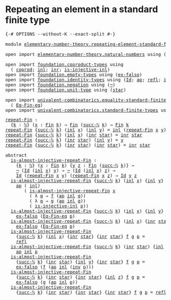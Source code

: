 # Repeating an element in a standard finite type

<pre class="Agda"><a id="59" class="Symbol">{-#</a> <a id="63" class="Keyword">OPTIONS</a> <a id="71" class="Pragma">--without-K</a> <a id="83" class="Pragma">--exact-split</a> <a id="97" class="Symbol">#-}</a>

<a id="102" class="Keyword">module</a> <a id="109" href="elementary-number-theory.repeating-element-standard-finite-type.html" class="Module">elementary-number-theory.repeating-element-standard-finite-type</a> <a id="173" class="Keyword">where</a>

<a id="180" class="Keyword">open</a> <a id="185" class="Keyword">import</a> <a id="192" href="elementary-number-theory.natural-numbers.html" class="Module">elementary-number-theory.natural-numbers</a> <a id="233" class="Keyword">using</a> <a id="239" class="Symbol">(</a><a id="240" href="elementary-number-theory.natural-numbers.html#1444" class="Datatype">ℕ</a><a id="241" class="Symbol">;</a> <a id="243" href="elementary-number-theory.natural-numbers.html#1465" class="InductiveConstructor">zero-ℕ</a><a id="249" class="Symbol">;</a> <a id="251" href="elementary-number-theory.natural-numbers.html#1478" class="InductiveConstructor">succ-ℕ</a><a id="257" class="Symbol">)</a>

<a id="260" class="Keyword">open</a> <a id="265" class="Keyword">import</a> <a id="272" href="foundation.coproduct-types.html" class="Module">foundation.coproduct-types</a> <a id="299" class="Keyword">using</a>
  <a id="307" class="Symbol">(</a> <a id="309" href="foundation.coproduct-types.html#1168" class="Datatype">coprod</a><a id="315" class="Symbol">;</a> <a id="317" href="foundation.coproduct-types.html#1239" class="InductiveConstructor">inl</a><a id="320" class="Symbol">;</a> <a id="322" href="foundation.coproduct-types.html#1262" class="InductiveConstructor">inr</a><a id="325" class="Symbol">;</a> <a id="327" href="foundation.coproduct-types.html#2175" class="Function">is-injective-inl</a><a id="343" class="Symbol">)</a>
<a id="345" class="Keyword">open</a> <a id="350" class="Keyword">import</a> <a id="357" href="foundation.empty-types.html" class="Module">foundation.empty-types</a> <a id="380" class="Keyword">using</a> <a id="386" class="Symbol">(</a><a id="387" href="foundation-core.empty-types.html#1147" class="Function">ex-falso</a><a id="395" class="Symbol">)</a>
<a id="397" class="Keyword">open</a> <a id="402" class="Keyword">import</a> <a id="409" href="foundation.identity-types.html" class="Module">foundation.identity-types</a> <a id="435" class="Keyword">using</a> <a id="441" class="Symbol">(</a><a id="442" href="foundation-core.identity-types.html#641" class="Datatype">Id</a><a id="444" class="Symbol">;</a> <a id="446" href="foundation-core.identity-types.html#2853" class="Function">ap</a><a id="448" class="Symbol">;</a> <a id="450" href="foundation-core.identity-types.html#694" class="InductiveConstructor">refl</a><a id="454" class="Symbol">;</a> <a id="456" href="foundation-core.identity-types.html#1552" class="Function">inv</a><a id="459" class="Symbol">)</a>
<a id="461" class="Keyword">open</a> <a id="466" class="Keyword">import</a> <a id="473" href="foundation.negation.html" class="Module">foundation.negation</a> <a id="493" class="Keyword">using</a> <a id="499" class="Symbol">(</a><a id="500" href="foundation-core.negation.html#452" class="Function">¬</a><a id="501" class="Symbol">)</a>
<a id="503" class="Keyword">open</a> <a id="508" class="Keyword">import</a> <a id="515" href="foundation.unit-type.html" class="Module">foundation.unit-type</a> <a id="536" class="Keyword">using</a> <a id="542" class="Symbol">(</a><a id="543" href="foundation.unit-type.html#999" class="InductiveConstructor">star</a><a id="547" class="Symbol">)</a>

<a id="550" class="Keyword">open</a> <a id="555" class="Keyword">import</a> <a id="562" href="univalent-combinatorics.equality-standard-finite-types.html" class="Module">univalent-combinatorics.equality-standard-finite-types</a> <a id="617" class="Keyword">using</a>
  <a id="625" class="Symbol">(</a> <a id="627" href="univalent-combinatorics.equality-standard-finite-types.html#2167" class="Function">Eq-Fin-eq</a><a id="636" class="Symbol">)</a>
<a id="638" class="Keyword">open</a> <a id="643" class="Keyword">import</a> <a id="650" href="univalent-combinatorics.standard-finite-types.html" class="Module">univalent-combinatorics.standard-finite-types</a> <a id="696" class="Keyword">using</a> <a id="702" class="Symbol">(</a><a id="703" href="univalent-combinatorics.standard-finite-types.html#2085" class="Function">Fin</a><a id="706" class="Symbol">)</a>
</pre>
<pre class="Agda"><a id="repeat-Fin"></a><a id="721" href="elementary-number-theory.repeating-element-standard-finite-type.html#721" class="Function">repeat-Fin</a> <a id="732" class="Symbol">:</a>
  <a id="736" class="Symbol">{</a><a id="737" href="elementary-number-theory.repeating-element-standard-finite-type.html#737" class="Bound">k</a> <a id="739" class="Symbol">:</a> <a id="741" href="elementary-number-theory.natural-numbers.html#1444" class="Datatype">ℕ</a><a id="742" class="Symbol">}</a> <a id="744" class="Symbol">(</a><a id="745" href="elementary-number-theory.repeating-element-standard-finite-type.html#745" class="Bound">x</a> <a id="747" class="Symbol">:</a> <a id="749" href="univalent-combinatorics.standard-finite-types.html#2085" class="Function">Fin</a> <a id="753" href="elementary-number-theory.repeating-element-standard-finite-type.html#737" class="Bound">k</a><a id="754" class="Symbol">)</a> <a id="756" class="Symbol">→</a> <a id="758" href="univalent-combinatorics.standard-finite-types.html#2085" class="Function">Fin</a> <a id="762" class="Symbol">(</a><a id="763" href="elementary-number-theory.natural-numbers.html#1478" class="InductiveConstructor">succ-ℕ</a> <a id="770" href="elementary-number-theory.repeating-element-standard-finite-type.html#737" class="Bound">k</a><a id="771" class="Symbol">)</a> <a id="773" class="Symbol">→</a> <a id="775" href="univalent-combinatorics.standard-finite-types.html#2085" class="Function">Fin</a> <a id="779" href="elementary-number-theory.repeating-element-standard-finite-type.html#737" class="Bound">k</a>
<a id="781" href="elementary-number-theory.repeating-element-standard-finite-type.html#721" class="Function">repeat-Fin</a> <a id="792" class="Symbol">{</a><a id="793" href="elementary-number-theory.natural-numbers.html#1478" class="InductiveConstructor">succ-ℕ</a> <a id="800" href="elementary-number-theory.repeating-element-standard-finite-type.html#800" class="Bound">k</a><a id="801" class="Symbol">}</a> <a id="803" class="Symbol">(</a><a id="804" href="foundation.coproduct-types.html#1239" class="InductiveConstructor">inl</a> <a id="808" href="elementary-number-theory.repeating-element-standard-finite-type.html#808" class="Bound">x</a><a id="809" class="Symbol">)</a> <a id="811" class="Symbol">(</a><a id="812" href="foundation.coproduct-types.html#1239" class="InductiveConstructor">inl</a> <a id="816" href="elementary-number-theory.repeating-element-standard-finite-type.html#816" class="Bound">y</a><a id="817" class="Symbol">)</a> <a id="819" class="Symbol">=</a> <a id="821" href="foundation.coproduct-types.html#1239" class="InductiveConstructor">inl</a> <a id="825" class="Symbol">(</a><a id="826" href="elementary-number-theory.repeating-element-standard-finite-type.html#721" class="Function">repeat-Fin</a> <a id="837" href="elementary-number-theory.repeating-element-standard-finite-type.html#808" class="Bound">x</a> <a id="839" href="elementary-number-theory.repeating-element-standard-finite-type.html#816" class="Bound">y</a><a id="840" class="Symbol">)</a>
<a id="842" href="elementary-number-theory.repeating-element-standard-finite-type.html#721" class="Function">repeat-Fin</a> <a id="853" class="Symbol">{</a><a id="854" href="elementary-number-theory.natural-numbers.html#1478" class="InductiveConstructor">succ-ℕ</a> <a id="861" href="elementary-number-theory.repeating-element-standard-finite-type.html#861" class="Bound">k</a><a id="862" class="Symbol">}</a> <a id="864" class="Symbol">(</a><a id="865" href="foundation.coproduct-types.html#1239" class="InductiveConstructor">inl</a> <a id="869" href="elementary-number-theory.repeating-element-standard-finite-type.html#869" class="Bound">x</a><a id="870" class="Symbol">)</a> <a id="872" class="Symbol">(</a><a id="873" href="foundation.coproduct-types.html#1262" class="InductiveConstructor">inr</a> <a id="877" href="foundation.unit-type.html#999" class="InductiveConstructor">star</a><a id="881" class="Symbol">)</a> <a id="883" class="Symbol">=</a> <a id="885" href="foundation.coproduct-types.html#1262" class="InductiveConstructor">inr</a> <a id="889" href="foundation.unit-type.html#999" class="InductiveConstructor">star</a>
<a id="894" href="elementary-number-theory.repeating-element-standard-finite-type.html#721" class="Function">repeat-Fin</a> <a id="905" class="Symbol">{</a><a id="906" href="elementary-number-theory.natural-numbers.html#1478" class="InductiveConstructor">succ-ℕ</a> <a id="913" href="elementary-number-theory.repeating-element-standard-finite-type.html#913" class="Bound">k</a><a id="914" class="Symbol">}</a> <a id="916" class="Symbol">(</a><a id="917" href="foundation.coproduct-types.html#1262" class="InductiveConstructor">inr</a> <a id="921" href="foundation.unit-type.html#999" class="InductiveConstructor">star</a><a id="925" class="Symbol">)</a> <a id="927" class="Symbol">(</a><a id="928" href="foundation.coproduct-types.html#1239" class="InductiveConstructor">inl</a> <a id="932" href="elementary-number-theory.repeating-element-standard-finite-type.html#932" class="Bound">y</a><a id="933" class="Symbol">)</a> <a id="935" class="Symbol">=</a> <a id="937" href="elementary-number-theory.repeating-element-standard-finite-type.html#932" class="Bound">y</a>
<a id="939" href="elementary-number-theory.repeating-element-standard-finite-type.html#721" class="Function">repeat-Fin</a> <a id="950" class="Symbol">{</a><a id="951" href="elementary-number-theory.natural-numbers.html#1478" class="InductiveConstructor">succ-ℕ</a> <a id="958" href="elementary-number-theory.repeating-element-standard-finite-type.html#958" class="Bound">k</a><a id="959" class="Symbol">}</a> <a id="961" class="Symbol">(</a><a id="962" href="foundation.coproduct-types.html#1262" class="InductiveConstructor">inr</a> <a id="966" href="foundation.unit-type.html#999" class="InductiveConstructor">star</a><a id="970" class="Symbol">)</a> <a id="972" class="Symbol">(</a><a id="973" href="foundation.coproduct-types.html#1262" class="InductiveConstructor">inr</a> <a id="977" href="foundation.unit-type.html#999" class="InductiveConstructor">star</a><a id="981" class="Symbol">)</a> <a id="983" class="Symbol">=</a> <a id="985" href="foundation.coproduct-types.html#1262" class="InductiveConstructor">inr</a> <a id="989" href="foundation.unit-type.html#999" class="InductiveConstructor">star</a>

<a id="995" class="Keyword">abstract</a>
  <a id="is-almost-injective-repeat-Fin"></a><a id="1006" href="elementary-number-theory.repeating-element-standard-finite-type.html#1006" class="Function">is-almost-injective-repeat-Fin</a> <a id="1037" class="Symbol">:</a>
    <a id="1043" class="Symbol">{</a><a id="1044" href="elementary-number-theory.repeating-element-standard-finite-type.html#1044" class="Bound">k</a> <a id="1046" class="Symbol">:</a> <a id="1048" href="elementary-number-theory.natural-numbers.html#1444" class="Datatype">ℕ</a><a id="1049" class="Symbol">}</a> <a id="1051" class="Symbol">(</a><a id="1052" href="elementary-number-theory.repeating-element-standard-finite-type.html#1052" class="Bound">x</a> <a id="1054" class="Symbol">:</a> <a id="1056" href="univalent-combinatorics.standard-finite-types.html#2085" class="Function">Fin</a> <a id="1060" href="elementary-number-theory.repeating-element-standard-finite-type.html#1044" class="Bound">k</a><a id="1061" class="Symbol">)</a> <a id="1063" class="Symbol">{</a><a id="1064" href="elementary-number-theory.repeating-element-standard-finite-type.html#1064" class="Bound">y</a> <a id="1066" href="elementary-number-theory.repeating-element-standard-finite-type.html#1066" class="Bound">z</a> <a id="1068" class="Symbol">:</a> <a id="1070" href="univalent-combinatorics.standard-finite-types.html#2085" class="Function">Fin</a> <a id="1074" class="Symbol">(</a><a id="1075" href="elementary-number-theory.natural-numbers.html#1478" class="InductiveConstructor">succ-ℕ</a> <a id="1082" href="elementary-number-theory.repeating-element-standard-finite-type.html#1044" class="Bound">k</a><a id="1083" class="Symbol">)}</a> <a id="1086" class="Symbol">→</a>
    <a id="1092" href="foundation-core.negation.html#452" class="Function">¬</a> <a id="1094" class="Symbol">(</a><a id="1095" href="foundation-core.identity-types.html#641" class="Datatype">Id</a> <a id="1098" class="Symbol">(</a><a id="1099" href="foundation.coproduct-types.html#1239" class="InductiveConstructor">inl</a> <a id="1103" href="elementary-number-theory.repeating-element-standard-finite-type.html#1052" class="Bound">x</a><a id="1104" class="Symbol">)</a> <a id="1106" href="elementary-number-theory.repeating-element-standard-finite-type.html#1064" class="Bound">y</a><a id="1107" class="Symbol">)</a> <a id="1109" class="Symbol">→</a> <a id="1111" href="foundation-core.negation.html#452" class="Function">¬</a> <a id="1113" class="Symbol">(</a><a id="1114" href="foundation-core.identity-types.html#641" class="Datatype">Id</a> <a id="1117" class="Symbol">(</a><a id="1118" href="foundation.coproduct-types.html#1239" class="InductiveConstructor">inl</a> <a id="1122" href="elementary-number-theory.repeating-element-standard-finite-type.html#1052" class="Bound">x</a><a id="1123" class="Symbol">)</a> <a id="1125" href="elementary-number-theory.repeating-element-standard-finite-type.html#1066" class="Bound">z</a><a id="1126" class="Symbol">)</a> <a id="1128" class="Symbol">→</a>
    <a id="1134" href="foundation-core.identity-types.html#641" class="Datatype">Id</a> <a id="1137" class="Symbol">(</a><a id="1138" href="elementary-number-theory.repeating-element-standard-finite-type.html#721" class="Function">repeat-Fin</a> <a id="1149" href="elementary-number-theory.repeating-element-standard-finite-type.html#1052" class="Bound">x</a> <a id="1151" href="elementary-number-theory.repeating-element-standard-finite-type.html#1064" class="Bound">y</a><a id="1152" class="Symbol">)</a> <a id="1154" class="Symbol">(</a><a id="1155" href="elementary-number-theory.repeating-element-standard-finite-type.html#721" class="Function">repeat-Fin</a> <a id="1166" href="elementary-number-theory.repeating-element-standard-finite-type.html#1052" class="Bound">x</a> <a id="1168" href="elementary-number-theory.repeating-element-standard-finite-type.html#1066" class="Bound">z</a><a id="1169" class="Symbol">)</a> <a id="1171" class="Symbol">→</a> <a id="1173" href="foundation-core.identity-types.html#641" class="Datatype">Id</a> <a id="1176" href="elementary-number-theory.repeating-element-standard-finite-type.html#1064" class="Bound">y</a> <a id="1178" href="elementary-number-theory.repeating-element-standard-finite-type.html#1066" class="Bound">z</a>
  <a id="1182" href="elementary-number-theory.repeating-element-standard-finite-type.html#1006" class="Function">is-almost-injective-repeat-Fin</a> <a id="1213" class="Symbol">{</a><a id="1214" href="elementary-number-theory.natural-numbers.html#1478" class="InductiveConstructor">succ-ℕ</a> <a id="1221" href="elementary-number-theory.repeating-element-standard-finite-type.html#1221" class="Bound">k</a><a id="1222" class="Symbol">}</a> <a id="1224" class="Symbol">(</a><a id="1225" href="foundation.coproduct-types.html#1239" class="InductiveConstructor">inl</a> <a id="1229" href="elementary-number-theory.repeating-element-standard-finite-type.html#1229" class="Bound">x</a><a id="1230" class="Symbol">)</a> <a id="1232" class="Symbol">{</a><a id="1233" href="foundation.coproduct-types.html#1239" class="InductiveConstructor">inl</a> <a id="1237" href="elementary-number-theory.repeating-element-standard-finite-type.html#1237" class="Bound">y</a><a id="1238" class="Symbol">}</a> <a id="1240" class="Symbol">{</a><a id="1241" href="foundation.coproduct-types.html#1239" class="InductiveConstructor">inl</a> <a id="1245" href="elementary-number-theory.repeating-element-standard-finite-type.html#1245" class="Bound">z</a><a id="1246" class="Symbol">}</a> <a id="1248" href="elementary-number-theory.repeating-element-standard-finite-type.html#1248" class="Bound">f</a> <a id="1250" href="elementary-number-theory.repeating-element-standard-finite-type.html#1250" class="Bound">g</a> <a id="1252" href="elementary-number-theory.repeating-element-standard-finite-type.html#1252" class="Bound">p</a> <a id="1254" class="Symbol">=</a>
    <a id="1260" href="foundation-core.identity-types.html#2853" class="Function">ap</a> <a id="1263" class="Symbol">(</a> <a id="1265" href="foundation.coproduct-types.html#1239" class="InductiveConstructor">inl</a><a id="1268" class="Symbol">)</a>
       <a id="1277" class="Symbol">(</a> <a id="1279" href="elementary-number-theory.repeating-element-standard-finite-type.html#1006" class="Function">is-almost-injective-repeat-Fin</a> <a id="1310" href="elementary-number-theory.repeating-element-standard-finite-type.html#1229" class="Bound">x</a>
         <a id="1321" class="Symbol">(</a> <a id="1323" class="Symbol">λ</a> <a id="1325" href="elementary-number-theory.repeating-element-standard-finite-type.html#1325" class="Bound">q</a> <a id="1327" class="Symbol">→</a> <a id="1329" href="elementary-number-theory.repeating-element-standard-finite-type.html#1248" class="Bound">f</a> <a id="1331" class="Symbol">(</a><a id="1332" href="foundation-core.identity-types.html#2853" class="Function">ap</a> <a id="1335" href="foundation.coproduct-types.html#1239" class="InductiveConstructor">inl</a> <a id="1339" href="elementary-number-theory.repeating-element-standard-finite-type.html#1325" class="Bound">q</a><a id="1340" class="Symbol">))</a>
         <a id="1352" class="Symbol">(</a> <a id="1354" class="Symbol">λ</a> <a id="1356" href="elementary-number-theory.repeating-element-standard-finite-type.html#1356" class="Bound">q</a> <a id="1358" class="Symbol">→</a> <a id="1360" href="elementary-number-theory.repeating-element-standard-finite-type.html#1250" class="Bound">g</a> <a id="1362" class="Symbol">(</a><a id="1363" href="foundation-core.identity-types.html#2853" class="Function">ap</a> <a id="1366" href="foundation.coproduct-types.html#1239" class="InductiveConstructor">inl</a> <a id="1370" href="elementary-number-theory.repeating-element-standard-finite-type.html#1356" class="Bound">q</a><a id="1371" class="Symbol">))</a>
         <a id="1383" class="Symbol">(</a> <a id="1385" href="foundation.coproduct-types.html#2175" class="Function">is-injective-inl</a> <a id="1402" href="elementary-number-theory.repeating-element-standard-finite-type.html#1252" class="Bound">p</a><a id="1403" class="Symbol">))</a>
  <a id="1408" href="elementary-number-theory.repeating-element-standard-finite-type.html#1006" class="Function">is-almost-injective-repeat-Fin</a> <a id="1439" class="Symbol">{</a><a id="1440" href="elementary-number-theory.natural-numbers.html#1478" class="InductiveConstructor">succ-ℕ</a> <a id="1447" href="elementary-number-theory.repeating-element-standard-finite-type.html#1447" class="Bound">k</a><a id="1448" class="Symbol">}</a> <a id="1450" class="Symbol">(</a><a id="1451" href="foundation.coproduct-types.html#1239" class="InductiveConstructor">inl</a> <a id="1455" href="elementary-number-theory.repeating-element-standard-finite-type.html#1455" class="Bound">x</a><a id="1456" class="Symbol">)</a> <a id="1458" class="Symbol">{</a><a id="1459" href="foundation.coproduct-types.html#1239" class="InductiveConstructor">inl</a> <a id="1463" href="elementary-number-theory.repeating-element-standard-finite-type.html#1463" class="Bound">y</a><a id="1464" class="Symbol">}</a> <a id="1466" class="Symbol">{</a><a id="1467" href="foundation.coproduct-types.html#1262" class="InductiveConstructor">inr</a> <a id="1471" href="foundation.unit-type.html#999" class="InductiveConstructor">star</a><a id="1475" class="Symbol">}</a> <a id="1477" href="elementary-number-theory.repeating-element-standard-finite-type.html#1477" class="Bound">f</a> <a id="1479" href="elementary-number-theory.repeating-element-standard-finite-type.html#1479" class="Bound">g</a> <a id="1481" href="elementary-number-theory.repeating-element-standard-finite-type.html#1481" class="Bound">p</a> <a id="1483" class="Symbol">=</a>
    <a id="1489" href="foundation-core.empty-types.html#1147" class="Function">ex-falso</a> <a id="1498" class="Symbol">(</a><a id="1499" href="univalent-combinatorics.equality-standard-finite-types.html#2167" class="Function">Eq-Fin-eq</a> <a id="1509" href="elementary-number-theory.repeating-element-standard-finite-type.html#1481" class="Bound">p</a><a id="1510" class="Symbol">)</a>
  <a id="1514" href="elementary-number-theory.repeating-element-standard-finite-type.html#1006" class="Function">is-almost-injective-repeat-Fin</a> <a id="1545" class="Symbol">{</a><a id="1546" href="elementary-number-theory.natural-numbers.html#1478" class="InductiveConstructor">succ-ℕ</a> <a id="1553" href="elementary-number-theory.repeating-element-standard-finite-type.html#1553" class="Bound">k</a><a id="1554" class="Symbol">}</a> <a id="1556" class="Symbol">(</a><a id="1557" href="foundation.coproduct-types.html#1239" class="InductiveConstructor">inl</a> <a id="1561" href="elementary-number-theory.repeating-element-standard-finite-type.html#1561" class="Bound">x</a><a id="1562" class="Symbol">)</a> <a id="1564" class="Symbol">{</a><a id="1565" href="foundation.coproduct-types.html#1262" class="InductiveConstructor">inr</a> <a id="1569" href="foundation.unit-type.html#999" class="InductiveConstructor">star</a><a id="1573" class="Symbol">}</a> <a id="1575" class="Symbol">{</a><a id="1576" href="foundation.coproduct-types.html#1239" class="InductiveConstructor">inl</a> <a id="1580" href="elementary-number-theory.repeating-element-standard-finite-type.html#1580" class="Bound">z</a><a id="1581" class="Symbol">}</a> <a id="1583" href="elementary-number-theory.repeating-element-standard-finite-type.html#1583" class="Bound">f</a> <a id="1585" href="elementary-number-theory.repeating-element-standard-finite-type.html#1585" class="Bound">g</a> <a id="1587" href="elementary-number-theory.repeating-element-standard-finite-type.html#1587" class="Bound">p</a> <a id="1589" class="Symbol">=</a>
    <a id="1595" href="foundation-core.empty-types.html#1147" class="Function">ex-falso</a> <a id="1604" class="Symbol">(</a><a id="1605" href="univalent-combinatorics.equality-standard-finite-types.html#2167" class="Function">Eq-Fin-eq</a> <a id="1615" href="elementary-number-theory.repeating-element-standard-finite-type.html#1587" class="Bound">p</a><a id="1616" class="Symbol">)</a>
  <a id="1620" href="elementary-number-theory.repeating-element-standard-finite-type.html#1006" class="Function">is-almost-injective-repeat-Fin</a>
    <a id="1655" class="Symbol">{</a><a id="1656" href="elementary-number-theory.natural-numbers.html#1478" class="InductiveConstructor">succ-ℕ</a> <a id="1663" href="elementary-number-theory.repeating-element-standard-finite-type.html#1663" class="Bound">k</a><a id="1664" class="Symbol">}</a> <a id="1666" class="Symbol">(</a><a id="1667" href="foundation.coproduct-types.html#1239" class="InductiveConstructor">inl</a> <a id="1671" href="elementary-number-theory.repeating-element-standard-finite-type.html#1671" class="Bound">x</a><a id="1672" class="Symbol">)</a> <a id="1674" class="Symbol">{</a><a id="1675" href="foundation.coproduct-types.html#1262" class="InductiveConstructor">inr</a> <a id="1679" href="foundation.unit-type.html#999" class="InductiveConstructor">star</a><a id="1683" class="Symbol">}</a> <a id="1685" class="Symbol">{</a><a id="1686" href="foundation.coproduct-types.html#1262" class="InductiveConstructor">inr</a> <a id="1690" href="foundation.unit-type.html#999" class="InductiveConstructor">star</a><a id="1694" class="Symbol">}</a> <a id="1696" href="elementary-number-theory.repeating-element-standard-finite-type.html#1696" class="Bound">f</a> <a id="1698" href="elementary-number-theory.repeating-element-standard-finite-type.html#1698" class="Bound">g</a> <a id="1700" href="elementary-number-theory.repeating-element-standard-finite-type.html#1700" class="Bound">p</a> <a id="1702" class="Symbol">=</a>
    <a id="1708" href="foundation-core.identity-types.html#694" class="InductiveConstructor">refl</a>
  <a id="1715" href="elementary-number-theory.repeating-element-standard-finite-type.html#1006" class="Function">is-almost-injective-repeat-Fin</a> <a id="1746" class="Symbol">{</a><a id="1747" href="elementary-number-theory.natural-numbers.html#1478" class="InductiveConstructor">succ-ℕ</a> <a id="1754" href="elementary-number-theory.repeating-element-standard-finite-type.html#1754" class="Bound">k</a><a id="1755" class="Symbol">}</a> <a id="1757" class="Symbol">(</a><a id="1758" href="foundation.coproduct-types.html#1262" class="InductiveConstructor">inr</a> <a id="1762" href="foundation.unit-type.html#999" class="InductiveConstructor">star</a><a id="1766" class="Symbol">)</a> <a id="1768" class="Symbol">{</a><a id="1769" href="foundation.coproduct-types.html#1239" class="InductiveConstructor">inl</a> <a id="1773" href="elementary-number-theory.repeating-element-standard-finite-type.html#1773" class="Bound">y</a><a id="1774" class="Symbol">}</a> <a id="1776" class="Symbol">{</a><a id="1777" href="foundation.coproduct-types.html#1239" class="InductiveConstructor">inl</a> <a id="1781" href="elementary-number-theory.repeating-element-standard-finite-type.html#1781" class="Bound">z</a><a id="1782" class="Symbol">}</a> <a id="1784" href="elementary-number-theory.repeating-element-standard-finite-type.html#1784" class="Bound">f</a> <a id="1786" href="elementary-number-theory.repeating-element-standard-finite-type.html#1786" class="Bound">g</a> <a id="1788" href="elementary-number-theory.repeating-element-standard-finite-type.html#1788" class="Bound">p</a> <a id="1790" class="Symbol">=</a>
    <a id="1796" href="foundation-core.identity-types.html#2853" class="Function">ap</a> <a id="1799" href="foundation.coproduct-types.html#1239" class="InductiveConstructor">inl</a> <a id="1803" href="elementary-number-theory.repeating-element-standard-finite-type.html#1788" class="Bound">p</a>
  <a id="1807" href="elementary-number-theory.repeating-element-standard-finite-type.html#1006" class="Function">is-almost-injective-repeat-Fin</a>
    <a id="1842" class="Symbol">{</a><a id="1843" href="elementary-number-theory.natural-numbers.html#1478" class="InductiveConstructor">succ-ℕ</a> <a id="1850" href="elementary-number-theory.repeating-element-standard-finite-type.html#1850" class="Bound">k</a><a id="1851" class="Symbol">}</a> <a id="1853" class="Symbol">(</a><a id="1854" href="foundation.coproduct-types.html#1262" class="InductiveConstructor">inr</a> <a id="1858" href="foundation.unit-type.html#999" class="InductiveConstructor">star</a><a id="1862" class="Symbol">)</a> <a id="1864" class="Symbol">{</a><a id="1865" href="foundation.coproduct-types.html#1239" class="InductiveConstructor">inl</a> <a id="1869" href="elementary-number-theory.repeating-element-standard-finite-type.html#1869" class="Bound">y</a><a id="1870" class="Symbol">}</a> <a id="1872" class="Symbol">{</a><a id="1873" href="foundation.coproduct-types.html#1262" class="InductiveConstructor">inr</a> <a id="1877" href="foundation.unit-type.html#999" class="InductiveConstructor">star</a><a id="1881" class="Symbol">}</a> <a id="1883" href="elementary-number-theory.repeating-element-standard-finite-type.html#1883" class="Bound">f</a> <a id="1885" href="elementary-number-theory.repeating-element-standard-finite-type.html#1885" class="Bound">g</a> <a id="1887" href="elementary-number-theory.repeating-element-standard-finite-type.html#1887" class="Bound">p</a> <a id="1889" class="Symbol">=</a>
    <a id="1895" href="foundation-core.empty-types.html#1147" class="Function">ex-falso</a> <a id="1904" class="Symbol">(</a><a id="1905" href="elementary-number-theory.repeating-element-standard-finite-type.html#1883" class="Bound">f</a> <a id="1907" class="Symbol">(</a><a id="1908" href="foundation-core.identity-types.html#2853" class="Function">ap</a> <a id="1911" href="foundation.coproduct-types.html#1239" class="InductiveConstructor">inl</a> <a id="1915" class="Symbol">(</a><a id="1916" href="foundation-core.identity-types.html#1552" class="Function">inv</a> <a id="1920" href="elementary-number-theory.repeating-element-standard-finite-type.html#1887" class="Bound">p</a><a id="1921" class="Symbol">)))</a>
  <a id="1927" href="elementary-number-theory.repeating-element-standard-finite-type.html#1006" class="Function">is-almost-injective-repeat-Fin</a>
    <a id="1962" class="Symbol">{</a><a id="1963" href="elementary-number-theory.natural-numbers.html#1478" class="InductiveConstructor">succ-ℕ</a> <a id="1970" href="elementary-number-theory.repeating-element-standard-finite-type.html#1970" class="Bound">k</a><a id="1971" class="Symbol">}</a> <a id="1973" class="Symbol">(</a><a id="1974" href="foundation.coproduct-types.html#1262" class="InductiveConstructor">inr</a> <a id="1978" href="foundation.unit-type.html#999" class="InductiveConstructor">star</a><a id="1982" class="Symbol">)</a> <a id="1984" class="Symbol">{</a><a id="1985" href="foundation.coproduct-types.html#1262" class="InductiveConstructor">inr</a> <a id="1989" href="foundation.unit-type.html#999" class="InductiveConstructor">star</a><a id="1993" class="Symbol">}</a> <a id="1995" class="Symbol">{</a><a id="1996" href="foundation.coproduct-types.html#1239" class="InductiveConstructor">inl</a> <a id="2000" href="elementary-number-theory.repeating-element-standard-finite-type.html#2000" class="Bound">z</a><a id="2001" class="Symbol">}</a> <a id="2003" href="elementary-number-theory.repeating-element-standard-finite-type.html#2003" class="Bound">f</a> <a id="2005" href="elementary-number-theory.repeating-element-standard-finite-type.html#2005" class="Bound">g</a> <a id="2007" href="elementary-number-theory.repeating-element-standard-finite-type.html#2007" class="Bound">p</a> <a id="2009" class="Symbol">=</a>
    <a id="2015" href="foundation-core.empty-types.html#1147" class="Function">ex-falso</a> <a id="2024" class="Symbol">(</a><a id="2025" href="elementary-number-theory.repeating-element-standard-finite-type.html#2005" class="Bound">g</a> <a id="2027" class="Symbol">(</a><a id="2028" href="foundation-core.identity-types.html#2853" class="Function">ap</a> <a id="2031" href="foundation.coproduct-types.html#1239" class="InductiveConstructor">inl</a> <a id="2035" href="elementary-number-theory.repeating-element-standard-finite-type.html#2007" class="Bound">p</a><a id="2036" class="Symbol">))</a>
  <a id="2041" href="elementary-number-theory.repeating-element-standard-finite-type.html#1006" class="Function">is-almost-injective-repeat-Fin</a>
    <a id="2076" class="Symbol">{</a><a id="2077" href="elementary-number-theory.natural-numbers.html#1478" class="InductiveConstructor">succ-ℕ</a> <a id="2084" href="elementary-number-theory.repeating-element-standard-finite-type.html#2084" class="Bound">k</a><a id="2085" class="Symbol">}</a> <a id="2087" class="Symbol">(</a><a id="2088" href="foundation.coproduct-types.html#1262" class="InductiveConstructor">inr</a> <a id="2092" href="foundation.unit-type.html#999" class="InductiveConstructor">star</a><a id="2096" class="Symbol">)</a> <a id="2098" class="Symbol">{</a><a id="2099" href="foundation.coproduct-types.html#1262" class="InductiveConstructor">inr</a> <a id="2103" href="foundation.unit-type.html#999" class="InductiveConstructor">star</a><a id="2107" class="Symbol">}</a> <a id="2109" class="Symbol">{</a><a id="2110" href="foundation.coproduct-types.html#1262" class="InductiveConstructor">inr</a> <a id="2114" href="foundation.unit-type.html#999" class="InductiveConstructor">star</a><a id="2118" class="Symbol">}</a> <a id="2120" href="elementary-number-theory.repeating-element-standard-finite-type.html#2120" class="Bound">f</a> <a id="2122" href="elementary-number-theory.repeating-element-standard-finite-type.html#2122" class="Bound">g</a> <a id="2124" href="elementary-number-theory.repeating-element-standard-finite-type.html#2124" class="Bound">p</a> <a id="2126" class="Symbol">=</a> <a id="2128" href="foundation-core.identity-types.html#694" class="InductiveConstructor">refl</a>
</pre>